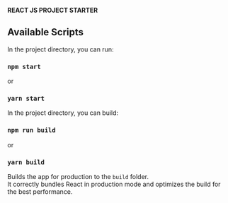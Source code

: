 **REACT JS PROJECT STARTER**

## Available Scripts

In the project directory, you can run:

### `npm start`

or

### `yarn start`

In the project directory, you can build:

### `npm run build`

or

### `yarn build`

Builds the app for production to the `build` folder.\
It correctly bundles React in production mode and optimizes the build for the best performance.
